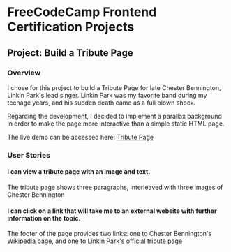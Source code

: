 # FreeCodeCamp Frontend Certification Projects
## Project: Build a Tribute Page
### Overview
I chose for this project to build a Tribute Page for late Chester Bennington, Linkin Park's lead singer. Linkin Park was my favorite band during my teenage years, and his sudden death came as a full blown shock.

Regarding the development, I decided to implement a parallax background in order to make the page more interactive than a simple static HTML page.

The live demo can be accessed here: [Tribute Page](http://jvdsande.github.io/fcc-projects/fcc/tribute)

### User Stories
#### I can view a tribute page with an image and text.
The tribute page shows three paragraphs, interleaved with three images of Chester Bennington

#### I can click on a link that will take me to an external website with further information on the topic.
The footer of the page provides two links: one to Chester Bennington's [Wikipedia page](https://en.wikipedia.org/wiki/Chester_Bennington), and one to Linkin Park's [official tribute page](http://chester.linkinpark.com/)
